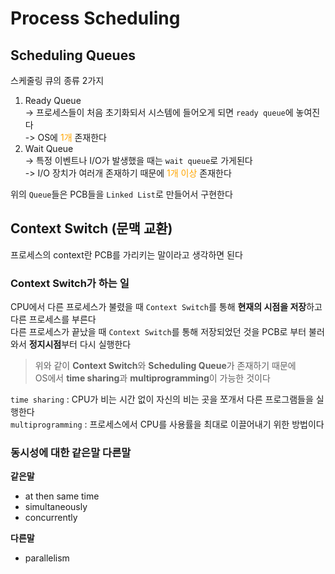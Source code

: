 # Process Scheduling

## Scheduling Queues
스케줄링 큐의 종류 2가지
1. Ready Queue</br>
  -> 프로세스들이 처음 초기화되서 시스템에 들어오게 되면 `ready queue`에 놓여진다</br>
  -> OS에 <span style="color:orange">1개</span> 존재한다
2. Wait Queue</br>
  -> 특정 이벤트나 I/O가 발생했을 때는 `wait queue`로 가게된다</br>
  -> I/O 장치가 여러개 존재하기 때문에 <span style="color:orange">1개 이상</span> 존재한다

위의 `Queue`들은 PCB들을 `Linked List`로 만들어서 구현한다

## Context Switch (문맥 교환)
프로세스의 context란 PCB를 가리키는 말이라고 생각하면 된다</br>
### Context Switch가 하는 일
CPU에서 다른 프로세스가 불렸을 때 `Context Switch`를 통해 **현재의 시점을 저장**하고 다른 프로세스를 부른다</br>
다른 프로세스가 끝났을 때 `Context Switch`를 통해 저장되었던 것을 PCB로 부터 불러와서 **정지시점**부터 다시 실행한다</br>

> 위와 같이 **Context Switch**와 **Scheduling Queue**가 존재하기 때문에</br>
> OS에서 **time sharing**과 **multiprogramming**이 가능한 것이다

`time sharing` : CPU가 비는 시간 없이 자신의 비는 곳을 쪼개서 다른 프로그램들을 실행한다</br>
`multiprogramming` : 프로세스에서 CPU를 사용률을 최대로 이끌어내기 위한 방법이다

### 동시성에 대한 같은말 다른말
**같은말**
- at then same time
- simultaneously
- concurrently
   
**다른말**
- parallelism